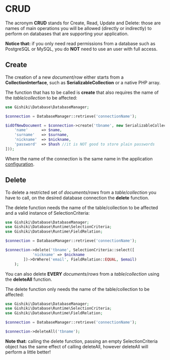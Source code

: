 # CRUD
The acronym __CRUD__ stands for Create, Read, Update and Delete: those are names
of main operations you will be allowed (directly or indirectly) to perform on
databases that are supporting your application.

__Notice that:__ if you only need read permissions from a database such as
PostgreSQL or MySQL, you do __NOT__ need to use an user with full access.

## Create
The creation of a new *document*/*row* either starts from a __CollectionInterface__,
such as __SerializableCollection__ or a native PHP array.

The function that has to be called is __create__ that also requires the name of
the *table*/*collection* to be affected:

```php
use Gishiki\Database\DatabaseManager;

$connection = DatabaseManager::retrieve('connectionName');

$idOfNewDocument = $connection->create('tbname', new SerializableCollection([
    'name'      => $name,
    'surname'   => $surname,
    'nickname'  => $nickname,
    'password'  => $hash //it is NOT good to store plain passwords
]));
```

Where the name of the connection is the same name in the application [configuration](configuration.md).

## Delete
To delete a restricted set of *documents*/*rows* from a *table*/*collection*
you have to call, on the desired database connection the __delete__ function.

The delete function needs the name of the table/collection to be affected and
a valid instance of SelectionCriteria:

```php
use Gishiki\Database\DatabaseManager;
use Gishiki\Database\Runtime\SelectionCriteria;
use Gishiki\Database\Runtime\FieldRelation;

$connection = DatabaseManager::retrieve('connectionName');

$connection->delete('tbname', SelectionCriteria::select([
            'nickname' => $nickname
        ])->OrWhere('email', FieldRelation::EQUAL, $email)
    );
```

You can also delete __EVERY__ *documents*/*rows* from a *table*/*collection*
using the __deleteAll__ function.

The delete function only needs the name of the table/collection to be affected:

```php
use Gishiki\Database\DatabaseManager;
use Gishiki\Database\Runtime\SelectionCriteria;
use Gishiki\Database\Runtime\FieldRelation;

$connection = DatabaseManager::retrieve('connectionName');

$connection->deleteAll('tbname');
```

__Note that:__ calling the delete function, passing an empty SelectionCriteria
object has the same effect of calling deleteAll, however deleteAll will perform
a little better!